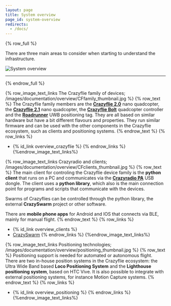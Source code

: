 ```yaml
---
layout: page
title: System overview
page_id: system-overview
redirects:
  - /docs/
---
```


{% row_full %}

There are three main areas to consider when starting to understand the infrastructure.

![System overview](/images/documentation/overview/system_overview.jpg)

---

{% endrow_full %}


{% row_image_text_links The Crazyflie family of devices; /images/documentation/overview/CFfamily_thumbnail.jpg %}
{% row_text %}
The Crazyflie family members are the **[Crazyflie 2.0](https://store.bitcraze.io/products/crazyflie-2-0)** nano quadcopter, the **[Crazyflie 2.1](https://store.bitcraze.io/products/crazyflie-2-1)** nano quadcopter, the **[Crazyflie Bolt](https://store.bitcraze.io/products/crazyflie-bolt)** quadcopter controller and
the **[Roadrunner](https://store.bitcraze.io/products/roadrunner)** UWB positioning tag. They are all based on similar hardware but
have a bit different flavours and properties. They run similar firmware and can be used with the other components in the Crazyflie ecosystem,
such as clients and positioning systems.
{% endrow_text %}
{% row_links %}
* {% id_link overview_crazyflie %}
{% endrow_links %}
{%endrow_image_text_links%}


{% row_image_text_links Crazyradio and clients; /images/documentation/overview/CFclients_thumbnail.jpg %}
{% row_text %}
The main client for controling the Crazyflie device family is the **python client** that runs on a PC and communicates via the **[Crazyradio PA](https://store.bitcraze.io/products/crazyradio-pa)** USB dongle. The client uses a **python library**, which also is the main connection point for programs and scripts that communicate with the devices.

Swarms of Crazyflies can be controlled through the python library, the external **CrazySwarm** project or other software.

There are **mobile phone apps** for Android and IOS that connects via BLE, mainly for manual flight.
{% endrow_text %}
{% row_links %}
* {% id_link overview_clients %}
* [CrazySwarm](https://crazyswarm.readthedocs.io/en/latest/)
{% endrow_links %}
{%endrow_image_text_links%}


{% row_image_text_links Positioning technologies; /images/documentation/overview/positioning_thumbnail.jpg %}
{% row_text %}
Positioning support is needed for automated or autonomous flight. There are two in-house position systems in the Crazyflie ecosystem: the Ultra Wide Band based **Loco Positioning System** and the **Lighthouse positioning system**, based on HTC Vive. It is also possible to integrate with external positioning systems, for instance Motion Capture systems.
{% endrow_text %}
{% row_links %}
* {% id_link overview_positioning %}
{% endrow_links %}
{%endrow_image_text_links%}

